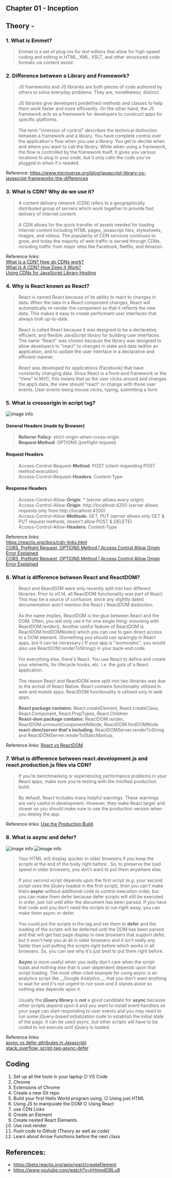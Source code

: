 ## Chapter 01 - Inception

## Theory -

### 1. What is Emmet?

> Emmet is a set of plug-ins for text editors that allow for high-speed coding and editing in HTML, XML, XSLT, and other
> structured code formats via content assist.

### 2. Difference between a Library and Framework?

> JS frameworks and JS libraries are both pieces of code authored by others to solve everyday problems. They are,
> nonetheless, distinct.<br/><br/>
> JS libraries give developers predefined methods and classes to help them work faster and more efficiently. On the
> other hand, the JS framework acts as a framework for developers to construct apps for specific platforms.<br/><br/>
> The term "inversion of control" describes the technical distinction between a framework and a library. You have
> complete control over the application's flow when you use a library. You get to decide when and where you want to call
> the library. While when using a framework, the flow is controlled by the framework itself. It gives you various
> locations to plug in your code, but it only calls the code you've plugged in when it's needed.

Reference: https://www.microverse.org/blog/javascript-library-vs-javascript-frameworks-the-differences

### 3. What is CDN? Why do we use it?

> A content delivery network (CDN) refers to a geographically distributed group of servers which work together to
> provide fast delivery of Internet content.<br/><br/>
> A CDN allows for the quick transfer of assets needed for loading Internet content including HTML pages, javascript
> files, stylesheets, images, and videos. The popularity of CDN services continues to grow, and today the majority of
> web traffic is served through CDNs, including traffic from major sites like Facebook, Netflix, and Amazon.

Reference links:<br/>
[What is a CDN? How do CDNs work?](https://www.cloudflare.com/en-in/learning/cdn/what-is-a-cdn/)<br/>
[What Is A CDN? How Does It Work?](https://youtu.be/RI9np1LWzqw)<br/>
[Using CDNs for JavaScript Library Hosting](https://youtu.be/CD68mF9WCGQ)

### 4. Why is React known as React?

> React is named React because of its ability to react to changes in data. When the data in a React component changes,
> React will automatically re-render the component so that it reflects the new data. This makes it easy to create
> performant user interfaces that always look up-to-date.<br/><br/>
> React is called React because it was designed to be a declarative, efficient, and flexible JavaScript library for
> building user interfaces.
> The name "React" was chosen because the library was designed to allow developers to "react" to changes in state and
> data \within an application, and to update the user interface in a declarative and efficient manner.<br/><br/>
> React was developed for applications (Facebook) that have constantly changing data. Since React is a front-end
> framework or the “View” in MVC, this means that as the user clicks around and changes the app’s data, the view should
> “react” or change with those user events. User events being mouse clicks, typing, submitting a form

### 5. What is crossorigin in script tag?

![image info](../assets/images/chapter_01_inception/img_5.png)

#### General Headers (made by Browser)

> __Referrer Policy__: strict-origin-when-cross-origin <br>
> __Request Method__: OPTIONS (preflight request)<br>

#### Request Headers

> Access-Control-Request-__Method__: POST (client requesting POST method execution) <br>
> Access-Control-Request-__Headers__: Content-Type <br>

#### Response Headers

> Access-Control-Allow-__Origin__: *   (server allows every origin) <br>
> Access-Control-Allow-__Origin__: http://localhost:4200 (server allows requests only from http://localhost:4200) <br>
> Access-Control-Allow-__Methods__: GET, PUT (server allows only GET & PUT request methods, doesn't allow POST &
> DELETE) <br>
> Access-Control-Allow-__Headers__: Content-Type <br>

Reference links: <br/>
https://reactjs.org/docs/cdn-links.html <br/>
[CORS, Preflight Request, OPTIONS Method | Access Control Allow Origin Error Explained](https://youtu.be/PNtFSVU-YTI)<br>
[CORS, Preflight Request, OPTIONS Method | Access Control Allow Origin Error Explained](https://www.youtube.com/watch?v=tcLW5d0KAYE&ab_channel=AkshaySaini)

### 6. What is difference between React and ReactDOM?

> React and ReactDOM were only recently split into two different libraries. Prior to v0.14, all ReactDOM functionality
> was part of React. This may be a source of confusion, since any slightly dated documentation won't mention the React /
> ReactDOM distinction.<br/><br/>
> As the name implies, ReactDOM is the glue between React and the DOM. Often, you will only use it for one single thing:
> mounting with ReactDOM.render(). Another useful feature of ReactDOM is ReactDOM.findDOMNode() which you can use to
> gain
> direct access to a DOM element. (Something you should use sparingly in React apps, but it can be necessary.) If your
> app
> is "isomorphic", you would also use ReactDOM.renderToString() in your back-end code.<br><br/>
> For everything else, there's React. You use React to define and create your elements, for lifecycle hooks, etc. i.e.
> the guts of a React application.<br><br/>
> The reason React and ReactDOM were split into two libraries was due to the arrival of React Native. React contains
> functionality utilised in web and mobile apps. ReactDOM functionality is utilised only in web apps.<br/><br/>
> __React package contains:__ React.createElement, React.createClass, React.Component, React.PropTypes,
> React.Children <br/>
> __React-dom package contains:__ ReactDOM.render, ReactDOM.unmountComponentAtNode, ReactDOM.findDOMNode <br/>
> __react-dom/server that's including:__ ReactDOMServer.renderToString and ReactDOMServer.renderToStaticMarkup.

Reference links: [React vs ReactDOM](https://stackoverflow.com/questions/34114350/react-vs-reactdom)

### 7. What is difference between react.development.js and react.production.js files via CDN?

> If you’re benchmarking or experiencing performance problems in your React apps, make sure you’re testing with the
> minified production build. <br/><br/>
> By default, React includes many helpful warnings. These warnings are very useful in development. However, they make
> React larger and slower so you should make sure to use the production version when you deploy the app.

Reference links: [Use the Production Build](https://reactjs.org/docs/optimizing-performance.html)

### 8. What is async and defer?

![image info](../assets/images/chapter_01_inception/img_6.png)
![image info](../assets/images/chapter_01_inception/img_7.png)

> Your HTML will display quicker in older browsers if you keep the scripts at the end of the body right before </body>.
> So, to preserve the load speed in older browsers, you don't want to put them anywhere else.
<br/><br/>
> If your second script depends upon the first script (e.g. your second script uses the jQuery loaded in the first
> script), then you can't make them __async__ without additional code to control execution order, but you can make them
> defer
> because defer scripts will still be executed in order, just not until after the document has been parsed. If you have
> that code and you don't need the scripts to run right away, you can make them async or defer.
<br/><br/>
> You could put the scripts in the <head> tag and set them to __defer__ and the loading of the scripts will be deferred
> until the DOM has been parsed and that will get fast page display in new browsers that support defer, but it won't
> help
> you at all in older browsers and it isn't really any faster than just putting the scripts right before </body> which
> works in all browsers. So, you can see why it's just best to put them right before </body>.
<br/><br/>
> __Async__ is more useful when you really don't care when the script loads and nothing else that is user dependent
> depends
> upon that script loading. The most often cited example for using async is an analytics script like __Google Analytics
__
> that
> you don't want anything to wait for and it's not urgent to run soon and it stands alone so nothing else depends upon
> it.
<br/><br/>
> Usually the __jQuery library__ is ___not___ a good candidate for __async__ because other scripts depend upon it and
> you want to
> install event handlers so your page can start responding to user events and you may need to run some jQuery-based
> initialization code to establish the initial state of the page. It can be used async, but other scripts will have to
> be
> coded to not execute until jQuery is loaded.

Reference links: <br/>
[async vs defer attributes in Javascript](https://youtu.be/IrHmpdORLu8) <br>
[stack_overflow: script-tag-async-defer](https://stackoverflow.com/questions/10808109/script-tag-async-defer)

## Coding

1. Set up all the tools in your laptop ○ VS Code
2. Chrome
3. Extensions of Chrome
4. Create a new Git repo
5. Build your first Hello World program using, ○ Using just HTML
6. Using JS to manipulate the DOM ○ Using React
7. use CDN Links
8. Create an Element
9. Create nested React Elements
10. Use root.render
11. Push code to Github (Theory as well as code)
12. Learn about Arrow Functions before the next class

## References:

- https://beta.reactjs.org/apis/react/createElement
- https://www.youtube.com/watch?v=IrHmpdORLu8
